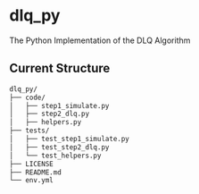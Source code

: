 # dlq_py
The Python Implementation of the DLQ Algorithm

## Current Structure

```bash
dlq_py/
├── code/
│   ├── step1_simulate.py
│   ├── step2_dlq.py
│   ├── helpers.py
├── tests/
│   ├── test_step1_simulate.py
│   ├── test_step2_dlq.py
│   └── test_helpers.py
├── LICENSE
├── README.md
└── env.yml
```
